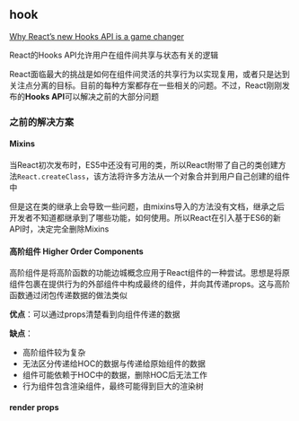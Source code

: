 ## hook

[Why React’s new Hooks API is a game changer](https://itnext.io/why-reacts-hooks-api-is-a-game-changer-8731c2b0a8c)

React的Hooks API允许用户在组件间共享与状态有关的逻辑

React面临最大的挑战是如何在组件间灵活的共享行为以实现复用，或者只是达到关注点分离的目标。目前的每种方案都存在一些相关的问题。不过，React刚刚发布的**Hooks API**可以解决之前的大部分问题

### 之前的解决方案

#### Mixins

当React初次发布时，ES5中还没有可用的类，所以React附带了自己的类创建方法`React.createClass`，该方法将许多方法从一个对象合并到用户自己创建的组件中

但是这在类的继承上会导致一些问题，由mixins导入的方法没有文档，继承之后开发者不知道都继承到了哪些功能，如何使用。所以React在引入基于ES6的新API时，决定完全删除Mixins

#### 高阶组件 Higher Order Components

高阶组件是将高阶函数的功能边城概念应用于React组件的一种尝试。思想是将原组件包裹在提供行为的外部组件中构成最终的组件，并向其传递props。这与高阶函数通过闭包传递数据的做法类似

**优点**：可以通过props清楚看到向组件传递的数据

**缺点**：
* 高阶组件较为复杂
* 无法区分传递给HOC的数据与传递给原始组件的数据
* 组件可能依赖于HOC中的数据，删除HOC后无法工作
* 行为组件包含渲染组件，最终可能得到巨大的渲染树

#### render props